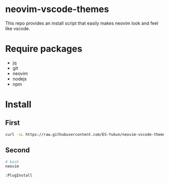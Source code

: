 # neovim-vscode-themes
This repo provides an install script that easily makes neovim look and feel like vscode.

# Require packages
- jq
- git
- neovim
- nodejs
- npm

# Install
## First 
```bash
curl -sL https://raw.githubusercontent.com/ES-Yukun/neovim-vscode-themes/main/install.sh | bash -
```
## Second
```bash
# bash
neovim
```
```txt
:PlugInstall
```
